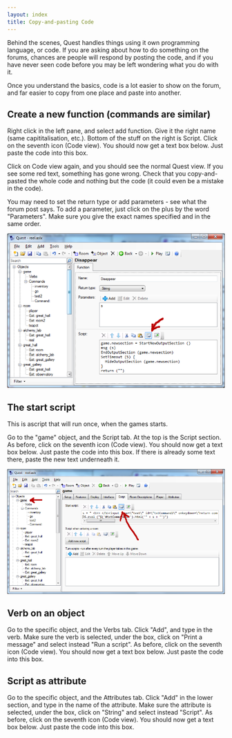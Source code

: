 ```yaml
---
layout: index
title: Copy-and-pasting Code
---
```


Behind the scenes, Quest handles things using it own programming language, or code. If you are asking about how to do something on the forums, chances are people will respond by posting the code, and if you have never seen code before you may be left wondering what you do with it.

Once you understand the basics, code is a lot easier to show on the forum, and far easier to copy from one place and paste into another.


Create a new function (commands are similar)
--------------------------------------------

Right click in the left pane, and select add function. Give it the right name (same capititalisation, etc.). Bottom of the stuff on the right is Script. Click on the seventh icon (Code view). You should now get a text box below. Just paste the code into this box.

Click on Code view again, and you should see the normal Quest view. If you see some red text, something has gone wrong. Check that you copy-and-pasted the whole code and nothing but the code (it could even be a mistake in the code).

You may need to set the return type or add parameters - see what the forum post says. To add a parameter, just click on the plus by the word "Parameters". Make sure you give the exact names specified and in the same order.

![](function.png "function.png")



The start script
----------------

This is ascript that will run once, when the games starts.

Go to the "game" object, and the Script tab. At the top is the Script section. As before, click on the seventh icon (Code view). You should now get a text box below. Just paste the code into this box. If there is already some text there, paste the new text underneath it.

![](start.png "start.png")


Verb on an object
-----------------

Go to the specific object, and the Verbs tab. Click "Add", and type in the verb. Make sure the verb is selected, under the box, click on "Print a message" and select instead "Run a script". As before, click on the seventh icon (Code view). You should now get a text box below. Just paste the code into this box.


Script as attribute
-------------------

Go to the specific object, and the Attributes tab. Click "Add" in the lower section, and type in the name of the attribute. Make sure the attribute is selected, under the box, click on "String" and select instead "Script". As before, click on the seventh icon (Code view). You should now get a text box below. Just paste the code into this box.